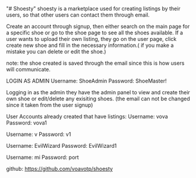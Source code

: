 "# Shoesty" 
shoesty is a marketplace used for creating listings by their users, so that other users can contact them through email.

Create an account through signup, then either search on the main page for a specific shoe or go to the shoe page to see all the shoes available.
If a user wants to upload their own listing, they go on the user page, click create new shoe and fill in the necessary information.( if you make a mistake you can delete or edit the shoe.)

note: the shoe created is saved through the email since this is how users will communicate.

LOGIN AS ADMIN
Username: ShoeAdmin
Password: ShoeMaster!

Logging in as the admin they have the admin panel to view and create their own shoe or edit/delete any exisiting shoes. (the email can not be changed since it taken from the user signup)



User Accounts already created that have listings:
Username: vova
Password: vova1

Username: v
Password: v1

Username: EvilWizard
Password: EvilWizard1

Username: mi
Password: port

github:
https://github.com/voavotp/shoesty